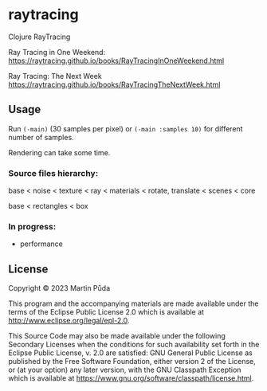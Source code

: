 # raytracing

Clojure RayTracing

Ray Tracing in One Weekend:
https://raytracing.github.io/books/RayTracingInOneWeekend.html

Ray Tracing: The Next Week
https://raytracing.github.io/books/RayTracingTheNextWeek.html

## Usage

Run `(-main)` (30 samples per pixel) or `(-main :samples 10)` for different number of samples.

Rendering can take some time.

### Source files hierarchy:
base < noise < texture < ray < materials < rotate, translate < scenes < core

base < rectangles < box

### In progress:
* performance

## License

Copyright © 2023 Martin Půda

This program and the accompanying materials are made available under the
terms of the Eclipse Public License 2.0 which is available at
http://www.eclipse.org/legal/epl-2.0.

This Source Code may also be made available under the following Secondary
Licenses when the conditions for such availability set forth in the Eclipse
Public License, v. 2.0 are satisfied: GNU General Public License as published by
the Free Software Foundation, either version 2 of the License, or (at your
option) any later version, with the GNU Classpath Exception which is available
at https://www.gnu.org/software/classpath/license.html.